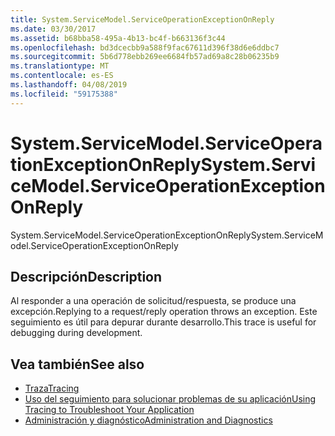 ```yaml
---
title: System.ServiceModel.ServiceOperationExceptionOnReply
ms.date: 03/30/2017
ms.assetid: b68bba58-495a-4b13-bc4f-b663136f3c44
ms.openlocfilehash: bd3dcecbb9a588f9fac67611d396f38d6e6ddbc7
ms.sourcegitcommit: 5b6d778ebb269ee6684fb57ad69a8c28b06235b9
ms.translationtype: MT
ms.contentlocale: es-ES
ms.lasthandoff: 04/08/2019
ms.locfileid: "59175388"
---
```

# <a name="systemservicemodelserviceoperationexceptiononreply"></a><span data-ttu-id="4c43f-102">System.ServiceModel.ServiceOperationExceptionOnReply</span><span class="sxs-lookup"><span data-stu-id="4c43f-102">System.ServiceModel.ServiceOperationExceptionOnReply</span></span>
<span data-ttu-id="4c43f-103">System.ServiceModel.ServiceOperationExceptionOnReply</span><span class="sxs-lookup"><span data-stu-id="4c43f-103">System.ServiceModel.ServiceOperationExceptionOnReply</span></span>  
  
## <a name="description"></a><span data-ttu-id="4c43f-104">Descripción</span><span class="sxs-lookup"><span data-stu-id="4c43f-104">Description</span></span>  
 <span data-ttu-id="4c43f-105">Al responder a una operación de solicitud/respuesta, se produce una excepción.</span><span class="sxs-lookup"><span data-stu-id="4c43f-105">Replying to a request/reply operation throws an exception.</span></span> <span data-ttu-id="4c43f-106">Este seguimiento es útil para depurar durante desarrollo.</span><span class="sxs-lookup"><span data-stu-id="4c43f-106">This trace is useful for debugging during development.</span></span>  
  
## <a name="see-also"></a><span data-ttu-id="4c43f-107">Vea también</span><span class="sxs-lookup"><span data-stu-id="4c43f-107">See also</span></span>

- [<span data-ttu-id="4c43f-108">Traza</span><span class="sxs-lookup"><span data-stu-id="4c43f-108">Tracing</span></span>](../../../../../docs/framework/wcf/diagnostics/tracing/index.md)
- [<span data-ttu-id="4c43f-109">Uso del seguimiento para solucionar problemas de su aplicación</span><span class="sxs-lookup"><span data-stu-id="4c43f-109">Using Tracing to Troubleshoot Your Application</span></span>](../../../../../docs/framework/wcf/diagnostics/tracing/using-tracing-to-troubleshoot-your-application.md)
- [<span data-ttu-id="4c43f-110">Administración y diagnóstico</span><span class="sxs-lookup"><span data-stu-id="4c43f-110">Administration and Diagnostics</span></span>](../../../../../docs/framework/wcf/diagnostics/index.md)
